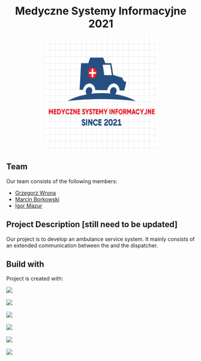 <div align="center">
<h1 align="center">Medyczne Systemy Informacyjne 2021</h1>
  <a href="https://github.com/github_username/repo_name">
    <img src="Logo/Logo.png" alt="Logo" width="300" height="300">
  </a>
</div>

## Team
Our team consists of the following members:
* [Grzegorz Wrona](https://github.com/vroniu)
* [Marcin Borkowski](https://github.com/MarBor2000)
* [Igor Mazur](https://github.com/ijmazur)

## Project Description [still need to be updated]
Our project is to develop
an ambulance service system.
It mainly consists of
an extended communication
between the 
and the dispatcher.

## Build with
Project is created with:

[<img src="https://img.shields.io/badge/python-%233776AB.svg?&style=for-the-badge&logo=python&logoColor=white" />](https://www.python.org)

[<img src="https://img.shields.io/badge/bootstrap-%237952B3.svg?&style=for-the-badge&logo=bootstrap&logoColor=white" />](https://getbootstrap.com)

[<img src="https://img.shields.io/badge/javascript-%23F7DF1E.svg?&style=for-the-badge&logo=javascript&logoColor=black" />](https://www.javascript.com)

[<img src="https://img.shields.io/badge/redis-%23DC382D.svg?&style=for-the-badge&logo=redis&logoColor=white" />](https://redis.io) 

[<img src="https://img.shields.io/badge/celery-%2337814A.svg?&style=for-the-badge&logo=celery&logoColor=white" />](https://docs.celeryproject.org/en/stable/)

[<img src="https://img.shields.io/badge/docker-%232496ED.svg?&style=for-the-badge&logo=docker&logoColor=white" />](https://www.docker.com)





